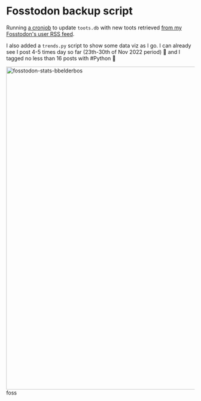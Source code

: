 # Fosstodon backup script

Running [a cronjob](https://github.com/bbelderbos/mastodon-backup/blob/main/.github/workflows/backup.yml) to update `toots.db` with new toots retrieved [from my Fosstodon's user RSS feed](https://fosstodon.org/@bbelderbos).

I also added a `trends.py` script to show some data viz as I go. I can already see I post 4-5 times day so far (23th-30th of Nov 2022 period) 💪 and I tagged no less than 16 posts with #Python 🐍

<img width="863" alt="fosstodon-stats-bbelderbos" src="https://user-images.githubusercontent.com/387927/204763352-5877d38d-dfc1-4e1f-a26a-5cc84b697651.png">
foss
